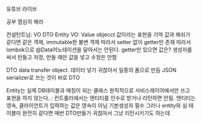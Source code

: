 유튜브 라이브

공부 열심히 해라



컨설턴트님:
VO DTO Entity
VO: Value objecct
값이라는 표현을 기억
값과 해쉬가 같다면 같은 객체, immutable한 불변 객체
따라서 setter 없이 getter만 존재 따라서 lombok으로 @Data어노테이션을 달아서는 안된다.
getter만 있으면 값은?
생성자를 써서 만들고 저장, 만들 때만 값을 넣고 수정은 안함

DTO data transfer object.
데이터 넣기 귀찮아서 일종의 폼으로 만듬
JSON serializer로 쓰는 것이 바로 DTO

Entity는 실제 DB테이블과 매칭이 되는 클래스
원칙적으로 서비스레이어에서만 쓰고 표현을 하지 않는다.
: 컨트롤러에서는 엔티티를 인수로 받거나 리턴하면 안됨. 엔티티는 영속, 클라이언트가 입력하는 값은 영속이 아님
기본생성자 필수
그러나 entity와 실 테이블이 완전히 같다면 매번 DTO만들기 귀찮아서 그냥 리턴시키기도 하는데


